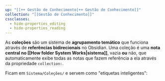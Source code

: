 ```yaml
---
up: "[[++ Gestão de Conhecimento|++ Gestão de Conhecimento]]"
collection: "[[Gestão de Conhecimento]]"
cssclasses:
  - hide-properties_editing
  - hide-properties_reading
---
```


As **coleções** são um sistema de **agrupamento temático** que funciona através de **referências bidirecionais** no Obsidian. Uma coleção é uma **nota central no [[How folder System Works|sistema]]**, vazia **ou** não, que automaticamente exibe todas as notas que fazem referência a ela através da propriedade `collection:`.

Ficam em `Sistema/Coleções/` e servem como "etiquetas inteligentes":